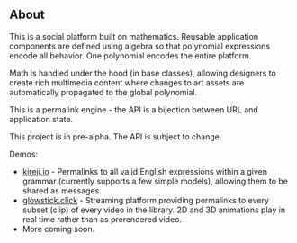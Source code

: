 ## About

This is a social platform built on mathematics. Reusable application components are defined using algebra so that polynomial expressions encode all behavior. One polynomial encodes the entire platform.

Math is handled under the hood (in base classes), allowing designers to create rich multimedia content where changes to art assets are automatically propagated to the global polynomial.

This is a permalink engine - the API is a bijection between URL and application state.

This project is in pre-alpha. The API is subject to change.

Demos:

- [kireji.io](https://kireji.io) - Permalinks to all valid English expressions within a given grammar (currently supports a few simple models), allowing them to be shared as messages.
- [glowstick.click](https://glowstick.click) - Streaming platform providing permalinks to every subset (clip) of every video in the library. 2D and 3D animations play in real time rather than as prerendered video.
- More coming soon.
